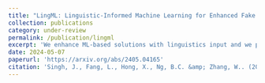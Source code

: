 ```yaml
---
title: "LingML: Linguistic-Informed Machine Learning for Enhanced Fake News Detection"
collection: publications
category: under-review
permalink: /publication/lingml
excerpt: 'We enhance ML-based solutions with linguistics input and we propose LingML, linguistic-informed ML, for fake news detection. We conducted an experimental study with a popular dataset on fake news during the pandemic. The experiment results show that our proposed solution is highly effective. There are fewer than two errors out of every ten attempts with only linguistic input used in ML and the knowledge is highly explainable. When linguistics input is integrated with advanced large-scale ML models for natural language processing, our solution outperforms existing ones with 1.8% average error rate. LingML creates a new path with linguistics to push the frontier of effective and efficient fake news detection.'
date: 2024-05-07
paperurl: 'https://arxiv.org/abs/2405.04165'
citation: 'Singh, J., Fang, L., Hong, X., Ng, B.C. &amp; Zhang, W.. (2024). LingML: Linguistic-Informed Machine Learning for Enhanced Fake News Detection.'
---
```


